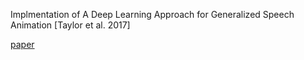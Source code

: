 Implmentation of A Deep Learning Approach for Generalized Speech Animation [Taylor et al. 2017]

[paper](http://www.yisongyue.com/publications/siggraph2017_speech.pdf)